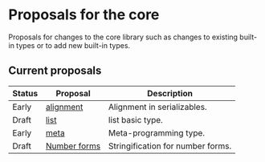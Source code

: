 # Proposals for the core #

Proposals for changes to the core library such as changes to existing built-in types or to add new built-in types.


## Current proposals ##

| Status | Proposal               | Description                               |
| ------ | ---------------------- | ----------------------------------------- |
| Early  | [alignment][4]         | Alignment in serializables.               |
| Draft  | [list][3]              | list basic type.                          |
| Early  | [meta][2]              | Meta-programming type.                    |
| Draft  | [Number forms][1]      | Stringification for number forms.         |

[1]: number_forms.md
[2]: meta.md
[3]: list.md
[4]: alignment.md
